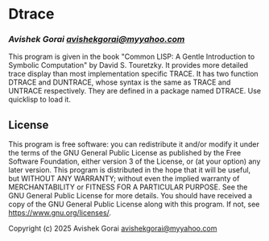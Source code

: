# Dtrace
### _Avishek Gorai <avishekgorai@myyahoo.com>_

This program is given in the book "Common LISP: A Gentle Introduction to Symbolic Computation" by David S. Touretzky.  It provides more detailed trace display than most implementation specific TRACE. It has two function DTRACE and DUNTRACE, whose syntax is the same as TRACE and UNTRACE respectively.  They are defined in a package named DTRACE.  Use quicklisp to load it.

## License

This program is free software: you can redistribute it and/or modify it under the terms of the GNU General Public License as published by the Free Software Foundation, either version 3 of the License, or (at your option) any later version. This program is distributed in the hope that it will be useful, but WITHOUT ANY WARRANTY; without even the implied warranty of MERCHANTABILITY or FITNESS FOR A PARTICULAR PURPOSE.  See the GNU General Public License for more details. You should have received a copy of the GNU General Public License along with this program.  If not, see <https://www.gnu.org/licenses/>.


Copyright (c) 2025 Avishek Gorai <avishekgorai@myyahoo.com>
